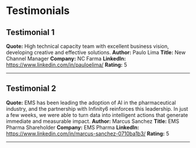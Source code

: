 # Testimonials

## Testimonial 1
**Quote:** High technical capacity team with excellent business vision, developing creative and effective solutions.
**Author:** Paulo Lima
**Title:** New Channel Manager
**Company:** NC Farma
**LinkedIn:** https://www.linkedin.com/in/pauloelima/
**Rating:** 5

---

## Testimonial 2
**Quote:** EMS has been leading the adoption of AI in the pharmaceutical industry, and the partnership with Infinity6 reinforces this leadership. In just a few weeks, we were able to turn data into intelligent actions that generate immediate and measurable impact.
**Author:** Marcus Sanchez
**Title:** EMS Pharma Shareholder
**Company:** EMS Pharma
**LinkedIn:** https://www.linkedin.com/in/marcus-sanchez-0710ba1b3/
**Rating:** 5

---
